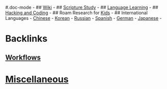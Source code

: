 #.doc-mode
    - ## [Wiki](<Wiki.md>)
    - ## [Scripture Study](<Scripture Study.md>)
    - ## [Language Learning](<Language Learning.md>)
    - ## [Hacking and Coding](<Hacking and Coding.md>)
    - ## Roam Research for [Kids](<Kids.md>)
    - ## International Languages
        - [Chinese](<Chinese.md>)
        - [Korean](<Korean.md>)
        - [Russian](<Russian.md>)
        - [Spanish](<Spanish.md>)
        - [German](<German.md>)
        - [Japanese](<Japanese.md>)
    - 

# Backlinks
## [Workflows](<Workflows.md>)
# [Miscellaneous]([Miscellaneous](<Miscellaneous.md>))

